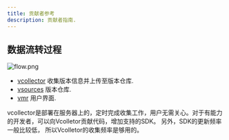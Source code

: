 ```yaml
---
title: 贡献者参考
description: 贡献者指南.
---
```


## 数据流转过程

![flow.png](../../../assets/vmr_flow.png)

- [vcollector](https://github.com/gvcgo/vcollector) 收集版本信息并上传至版本仓库.
- [vsources](https://github.com/gvcgo/vsources) 版本仓库.
- [vmr](https://github.com/gvcgo/version-manager) 用户界面.

vcollector是部署在服务器上的，定时完成收集工作，用户无需关心。对于有能力的开发者，可以向Vcolletor贡献代码，增加支持的SDK。 另外，SDK的更新频率一般比较低，
所以Vcolletor的收集频率是够用的。
